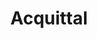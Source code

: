 ---
title: Acquittal
longTitle: 'Acquittal'
tags:
- gccommon
narrowerTerm:
- "[[Court decisions]]"
---